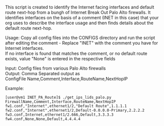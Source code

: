 This script is created to identify the Internet facing interfaces and default route next-hop from a bungh of Internet Break Out Palo Alto firewalls. 
It identifies interfaces on the basis of a comment (INET in this case) that your org uses to describe the interface usage and then finds details about the default route next-hop.

Usage: Copy all config files into the CONFIGS directory and run the script after editing the comment - Replace "INET" with the comment you have for Internet interfaces.<br>
If no interface is found that matches the comment, or  no default route exists, value "None" is entered in the respective fields

Input: Config files from various Palo Alto firewalls <br>
Output: Comma Separated output as <br>ConfigFile Name,Comment,Interface,RouteName,NextHopIP



Example:
```
[user@vm1 INET_PA_Route]$ ./get_ips_lids_palo.py 
FirewallName,Comment,Interface,RouteName,NextHopIP 
fw1.conf,"Internet",ethernet1/2,"Default Route",1.1.1.1 
fw2.conf,"Internet",ethernet1/2,Default-0.0.0.0-Primary,2.2.2.2 
fw3.conf,Internet,ethernet1/2.666,Default,3.3.3.3 
fw4.conf,None,None,Default,4.4.4.4 
```
